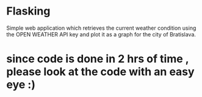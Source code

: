 # Flasking
Simple web application which retrieves the current weather condition using the OPEN WEATHER API key and plot it as a graph for the city of Bratislava.
# since code is done in 2 hrs of time , please look at the code with an easy eye :)
